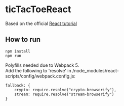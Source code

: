 # ticTacToeReact
Based on the official [React tutorial](https://react.dev/learn/tutorial-tic-tac-toe)

## How to run
```
npm install
npm run
```
Polyfills needed due to Webpack 5.  
Add the following to 'resolve' in /node_modules/react-scripts/config/webpack.config.js:
```  
fallback: {
    crypto: require.resolve("crypto-browserify"),
    stream: require.resolve("stream-browserify")
}
```